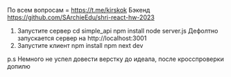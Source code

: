 По всем вопросам = https://t.me/kirskok
Бэкенд https://github.com/SArchieEdu/shri-react-hw-2023
1.  Запустите сервер
cd simple_api
npm install
node server.js
Дефолтно запускается сервер на http://localhost:3001
3. Запустите клиент
npm install
npm next dev

p.s Немного не успел довести верстку до идеала, после кросспроверки допилю
